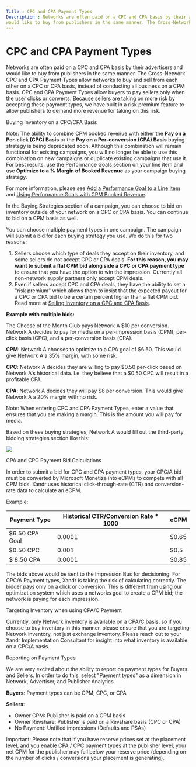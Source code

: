 ```yaml
---
Title : CPC and CPA Payment Types
Description : Networks are often paid on a CPC and CPA basis by their advertisers and
would like to buy from publishers in the same manner. The Cross-Network
---
```



# CPC and CPA Payment Types



Networks are often paid on a CPC and CPA basis by their advertisers and
would like to buy from publishers in the same manner. The Cross-Network
CPC and CPA Payment Types allow networks to buy and sell from each other
on a CPC or CPA basis, instead of conducting all business on a CPM
basis. CPC and CPA Payment Types allow buyers to pay sellers only when
the user clicks or converts. Because sellers are taking on more risk by
accepting these payment types, we have built in a risk premium feature
to allow publishers to demand more revenue for taking on this risk.

Buying Inventory on a CPC/CPA Basis



Note: The ability to combine CPM booked
revenue with either the **Pay on a Per-click (CPC) Basis** or the **Pay
on a Per-conversion (CPA) Basis** buying strategy is being deprecated
soon. Although this combination will remain functional for existing
campaigns, you will no longer be able to use this combination on new
campaigns or duplicate existing campaigns that use it. For best results,
use the Performance Goals section on
your line item and use **Optimize to a % Margin of Booked Revenue** as
your campaign buying strategy.

For more information, please see
<a href="add-a-performance-goal-to-a-line-item.html" class="xref">Add a
Performance Goal to a Line Item</a> and
<a href="using-performance-goals-with-cpm-booked-revenue.html"
class="xref">Using Performance Goals with CPM Booked Revenue</a>.



In the Buying Strategies section of a
campaign, you can choose to bid on inventory outside of your network on
a CPC or CPA basis. You can continue to bid on a CPM basis as well.

You can choose multiple payment types in one campaign. The campaign will
submit a bid for each buying strategy you use. We do this for two
reasons:

1.  Sellers choose which type of deals they accept on their inventory,
    and some sellers do not accept CPC or CPA deals. **For this reason,
    you may want to submit a flat CPM bid along side a CPC or CPA
    payment type** to ensure that you have the option to win the
    impression. Currently all non-network supply partners only accept
    CPM deals.
2.  Even if sellers accept CPC and CPA deals, they have the ability to
    set a "risk premium" which allows them to insist that the expected
    payout for a CPC or CPA bid to be a certain percent higher than a
    flat CPM bid. Read more at
    <a href="selling-inventory-on-a-cpc-and-cpa-basis.html"
    class="xref">Selling Inventory on a CPC and CPA Basis</a>.

**Example with multiple bids:**

The Cheese of the Month Club pays Network A $10 per conversion. Network
A decides to pay for media on a per-impression basis (CPM), per-click
basis (CPC), and a per-conversion basis (CPA).

**CPM**: Network A chooses to optimize to a CPA goal of $6.50. This
would give Network A a 35% margin, with some risk.

**CPC**: Network A decides they are willing to pay $0.50 per-click based
on Network A's historical data. I.e. they believe that a $0.50 CPC will
result in a profitable CPA.

**CPA**: Network A decides they will pay $8 per conversion. This would
give Network A a 20% margin with no risk.



Note: When entering CPC and CPA Payment
Types, enter a value that ensures that you are making a margin. This is
the amount you will pay for media.



Based on these buying strategies, Network A would fill out the
third-party bidding strategies section like this:

<img src="../images/cpc-and-cpa-payment-types/cpa-cpc.jpg"
class="image" />

CPA and CPC Payment Bid Calculations

In order to submit a bid for CPC and CPA payment types, your CPC/A bid
must be converted by Microsoft Monetize into eCPMs
to compete with all CPM bids. Xandr uses
historical click-through-rate (CTR) and conversion-rate data to
calculate an eCPM.

Example:

<table class="table">
<thead class="thead">
<tr class="header row">
<th id="ID-000024ce__entry__1" class="entry">Payment Type</th>
<th id="ID-000024ce__entry__2" class="entry">Historical CTR/Conversion
Rate * 1000</th>
<th id="ID-000024ce__entry__3" class="entry">eCPM</th>
</tr>
</thead>
<tbody class="tbody">
<tr class="odd row">
<td class="entry" headers="ID-000024ce__entry__1">$6.50 CPA Goal</td>
<td class="entry" headers="ID-000024ce__entry__2">0.0001</td>
<td class="entry" headers="ID-000024ce__entry__3">$0.65</td>
</tr>
<tr class="even row">
<td class="entry" headers="ID-000024ce__entry__1">$0.50 CPC</td>
<td class="entry" headers="ID-000024ce__entry__2">0.001</td>
<td class="entry" headers="ID-000024ce__entry__3">$0.5</td>
</tr>
<tr class="odd row">
<td class="entry" headers="ID-000024ce__entry__1">$ 8.50 CPA</td>
<td class="entry" headers="ID-000024ce__entry__2">0.0001</td>
<td class="entry" headers="ID-000024ce__entry__3">$0.85</td>
</tr>
</tbody>
</table>

The bids above would be sent to the Impression Bus for decisioning. For
CPC/A Payment types, Xandr is taking the risk of
calculating correctly. The bidder pays only on a click or conversion.
This is different from using our optimization system which uses a
networks goal to create a CPM bid; the network is paying for each
impression.

Targeting Inventory when using CPA/C Payment

Currently, only Network inventory is available on a CPA/C basis, so if
you choose to buy inventory in this manner, please ensure that you are
targeting Network inventory, not just exchange inventory. Please reach
out to your Xandr Implementation Consultant for
insight into what inventory is available on a CPC/A basis.

Reporting on Payment Types

We are very excited about the ability to report on payment types for
Buyers and Sellers. In order to do this, select "Payment types" as a
dimension in Network, Advertiser, and Publisher Analytics.

**Buyers**: Payment types can be CPM, CPC, or CPA

**Sellers**:

- Owner CPM: Publisher is paid on a CPM basis
- Owner Revshare: Publisher is paid on a Revshare basis (CPC or CPA)
- No Payment: Unfilled impressions (Defaults and PSAs)



Important: Please note that if you have
reserve prices set at the placement level, and you enable CPA / CPC
payment types at the publisher level, your net CPM for the publisher may
fall below your reserve price (depending on the number of clicks /
conversions your placement is generating).






